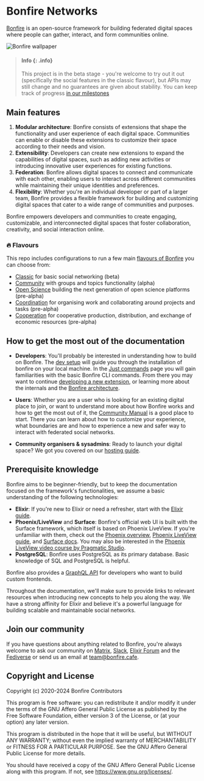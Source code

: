 <!-- <p align="center"> <img src="https://user-images.githubusercontent.com/1852065/220077189-33cd03af-2775-4298-9dcb-83a9932541e9.png" width="200" height="250" alt="bonfire logo" /></p> -->


# Bonfire Networks 

[Bonfire](https://bonfirenetworks.org/) is an open-source framework for building federated digital spaces where people can gather, interact, and form communities online.

![Bonfire wallpaper](https://i.imgur.com/dbRT0Z1.png)

> #### Info {: .info}
>
> This project is in the beta stage - you're welcome to try out it out (specifically the social features in the classic flavour), but APIs may still change and no guarantees are given about stability. You can keep track of progress [in our milestones](https://github.com/bonfire-networks/bonfire-app/milestones?direction=asc&sort=due_date&state=open)

## Main features

1. **Modular architecture**: Bonfire consists of extensions that shape the functionality and user experience of each digital space. Communities can enable or disable these extensions to customize their space according to their needs and vision.
2. **Extensibility**: Developers can create new extensions to expand the capabilities of digital spaces, such as adding new activities or introducing innovative user experiences for existing functions.
3. **Federation**: Bonfire allows digital spaces to connect and communicate with each other, enabling users to interact across different communities while maintaining their unique identities and preferences.
4. **Flexibility**: Whether you're an individual developer or part of a larger team, Bonfire provides a flexible framework for building and customizing digital spaces that cater to a wide range of communities and purposes.

Bonfire empowers developers and communities to create engaging, customizable, and interconnected digital spaces that foster collaboration, creativity, and social interaction online.


### 🔥 Flavours

This repo includes configurations to run a few main [flavours of Bonfire](https://bonfirenetworks.org/apps/) you can choose from:
* [Classic](https://github.com/bonfire-networks/bonfire-app/tree/main/flavours/classic) for basic social networking (beta)
* [Community](https://github.com/bonfire-networks/bonfire-app/tree/main/flavours/community) with groups and topics functionality (alpha)
* [Open Science](https://github.com/bonfire-networks/bonfire-app/tree/main/flavours/open-science) building the next generation of open science platforms (pre-alpha)
* [Coordination](https://github.com/bonfire-networks/bonfire-app/tree/main/flavours/coordination) for organising work and collaborating around projects and tasks (pre-alpha)
* [Cooperation](https://github.com/bonfire-networks/bonfire-app/tree/main/flavours/cooperation) for cooperative production, distribution, and exchange of economic resources (pre-alpha)

<!-- As well as app flavours being built by others, including: 
* [Haha Academy](https://github.com/bonfire-networks/bonfire-app/tree/main/flavours/haha) by haha.academy 
* [Upcycle](https://github.com/bonfire-networks/bonfire-app/tree/main/flavours/upcycle) by MSOE 
* [Reflow](https://github.com/bonfire-networks/bonfire-app/tree/main/flavours/reflow) by reflowproject.eu and dyne.org -->

## How to get the most out of the documentation

- **Developers**: You'll probably be interested in understanding how to build on Bonfire. The [dev setup](/docs/DEPLOY.md) will guide you through the installation of bonfire on your local machine. In the [Just commands](/docs/topics/JUST.md) page you will gain familiarities with the basic Bonfire CLI commands. From there you may want to continue [developing a new extension](/docs/building/create-a-new-extension.md), or learning more about the internals and the [Bonfire architecture](/docs/topics/ARCHITECTURE.md).

- **Users**: Whether you are a user who is looking for an existing digital place to join, or want to understand more about how Bonfire works and how to get the most out of it, the [Community Manual](https://bonfirenetworks.org/#TODO) is a good place to start. There you can learn about how to customize your experience, what boundaries are and how to experience a new and safer way to interact with federated social networks.

- **Community organisers & sysadmins**: Ready to launch your digital space? We got you covered on our [hosting guide](/docs/DEPLOY.md). 

## Prerequisite knowledge

Bonfire aims to be beginner-friendly, but to keep the documentation focused on the framework's functionalities, we assume a basic understanding of the following technologies:

- **Elixir**: If you're new to Elixir or need a refresher, start with the [Elixir guide](https://hexdocs.pm/elixir/introduction.html).
- **Phoenix/LiveView** and **Surface**: Bonfire's official web UI is built with the Surface framework, which itself is based on Phoenix LiveView. If you're unfamiliar with them, check out the [Phoenix overview](https://hexdocs.pm/phoenix/overview.html), [Phoenix LiveView guide](https://hexdocs.pm/phoenix_live_view/welcome.html), and [Surface docs](https://surface-ui.org). You may also be interested in the [Phoenix LiveView video course by Pragmatic Studio](https://pragmaticstudio.com/phoenix-liveview).
- **PostgreSQL**: Bonfire uses PostgreSQL as its primary database. Basic knowledge of SQL and PostgreSQL is helpful.

Bonfire also provides a [GraphQL API](/docs/topics/GRAPHQL.md) for developers who want to build custom frontends.

Throughout the documentation, we'll make sure to provide links to relevant resources when introducing new concepts to help you along the way. We have a strong affinity for Elixir and believe it's a powerful language for building scalable and maintainable social networks.

## Join our community

If you have questions about anything related to Bonfire, you're always welcome to ask our community on [Matrix](https://matrix.to/#/#bonfire-networks:matrix.org), [Slack](https://join.slack.com/t/elixir-lang/shared_invite/zt-2ko4792lz-28XosraCTaYZKOyuZ80hrg), [Elixir Forum](https://elixirforum.com) and the [Fediverse](https://indieweb.social/@bonfire) or send us an email at team@bonfire.cafe.


## Copyright and License

Copyright (c) 2020-2024 Bonfire Contributors

This program is free software: you can redistribute it and/or modify
it under the terms of the GNU Affero General Public License as
published by the Free Software Foundation, either version 3 of the
License, or (at your option) any later version.

This program is distributed in the hope that it will be useful, but
WITHOUT ANY WARRANTY; without even the implied warranty of
MERCHANTABILITY or FITNESS FOR A PARTICULAR PURPOSE.  See the GNU
Affero General Public License for more details.

You should have received a copy of the GNU Affero General Public
License along with this program.  If not, see <https://www.gnu.org/licenses/>.
